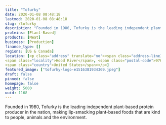 ```yaml
---
title: "Tofurky"
date: 2020-01-08 08:48:18
lastmod: 2020-01-08 08:48:18
slug: /tofurky
description: "Founded in 1980, Tofurky is the leading independent plant-based protein producer in the nation, making lip-smacking plant-based foods that are kind to people, animals and the environment."
proteins: [Plant-Based]
products: [Meat]
business: [Production]
finance_type: []
regions: [US & Canada]
location: [<p class="address" translate="no"><span class="address-line1">Industrial Street</span><br>
<span class="locality">Hood River</span>, <span class="postal-code">97031</span><br>
<span class="country">United States</span></p>]
featured_image: ["tofurky-logo-e1516381934369.jpeg"]
draft: false
pinned: false
homepage: false
weight: 5000
uuid: 1168
---
```

<p>Founded in 1980, Tofurky is the leading independent plant-based protein producer in the nation, making lip-smacking plant-based foods that are kind to people, animals and the environment.</p>
